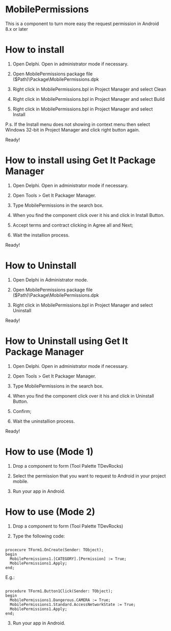 # MobilePermissions
This is a component to turn more easy the request permission in Android 8.x or later

# How to install

1. Open Delphi. Open in administrator mode if necessary.

2. Open MobilePermissions package file
    ($Path)\Package\MobilePermissions.dpk

3. Right click in MobilePermissions.bpl in Project Manager and select Clean

4. Right click in MobilePermissions.bpl in Project Manager and select Build

5. Right click in MobilePermissions.bpl in Project Manager and select Install

P.s. If the Install menu does not showing in context menu then select Windows 32-bit in Project Manager and click right button again.

Ready!

# How to install using Get It Package Manager

1. Open Delphi. Open in administrator mode if necessary.

2. Open Tools > Get It Packager Manager.

3. Type MobilePermissions in the search box.

4. When you find the component click over it his and click in Install Button.

5. Accept terms and contract clicking in Agree all and Next;

6. Wait the installion process.

Ready!

# How to Uninstall

1. Open Delphi in Administrator mode.

2. Open MobilePermissions package file
    ($Path)\Package\MobilePermissions.dpk

3. Right click in MobilePermissions.bpl in Project Manager and select Uninstall

Ready!

# How to Uninstall using Get It Package Manager

1. Open Delphi. Open in administrator mode if necessary.

2. Open Tools > Get It Packager Manager.

3. Type MobilePermissions in the search box.

4. When you find the component click over it his and click in Uninstall Button.

5. Confirm;

6. Wait the uninstallion process.

Ready!



# How to use (Mode 1)

1. Drop a component to form (Tool Palette TDevRocks)

2. Select the permission that you want to request to Android in your project mobile.

3. Run your app in Android.

# How to use (Mode 2)

1. Drop a component to form (Tool Palette TDevRocks)

2. Type the following code:

```delphi

procecure TForm1.OnCreate(Sender: TObject);
begin
  MobilePermissions1.[CATEGORY].[Permission] := True;
  MobilePermissions1.Apply;
end;

```

  E.g.:

```delphi

procedure TForm1.Button1Click(Sender: TObject);
begin
  MobilePermissions1.Dangerous.CAMERA := True;
  MobilePermissions1.Standard.AccessNetworkState := True;
  MobilePermissions1.Apply;
end;
```

3. Run your app in Android.










